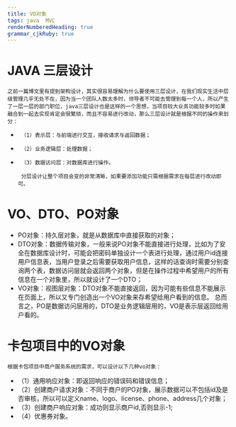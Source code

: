 ```yaml
---
title: VO对象
tags: java  MVC
renderNumberedHeading: true
grammar_cjkRuby: true
---
```



# JAVA 三层设计
    之前一篇博文里有提到架构设计，其实很容易理解为什么要使用三层设计，在我们现实生活中层级管理几乎无处不在，因为当一个团队人数太多时，领导者不可能去管理到每一个人，所以产生了一层一层的部门职位，java三层设计也是这样的一个思想，当项目较大业务功能较多时如果融合到一起去实现肯定会很繁琐，而且不容易进行改动，那么三层设计就是根据不同的操作来划分：
 -      （1）表示层：与前端进行交互，接收请求与返回数据；
 - 		（2）业务逻辑层：处理数据；
 - 		（3）数据访问层：对数据库进行操作。

		分层设计让整个项目会变的非常清晰，如果要添加功能只需根据需求在每层进行改动即可。
# VO、DTO、PO对象
 - PO对象：持久层对象，就是从数据库中直接获取的对象；
 - DTO对象：数据传输对象，一般来说PO对象不能直接进行处理，比如为了安全在数据库设计时，可能会把密码单独设计一个表进行处理，通过用户id连接用户信息表，当用户登录之后需要获取用户信息，这样的话查询时需要分别查询两个表，数据访问层就会返回两个对象，但是在操作过程中希望用户的所有信息在一个对象里，所以就设计了一个DTO；
 - VO对象：视图层对象：DTO对象不能直接返回，因为可能有些信息不能展示在页面上，所以又专门创造出一个VO对象来存希望给用户看到的信息。
  总而言之，PO是数据访问层用的，DTO是业务逻辑层用的，VO是表示层返回给用户看的。
 # 卡包项目中的VO对象
    根据卡包项目中商户服务系统的需求，可以设计以下几种vo对象：

 - （1）通用响应对象：即返回响应的错误码和错误信息；
 - 	（2）创建商户请求对象：不同于商户的PO对象，展示数据可以不包括id及是否审核，所以可以定义name、logo、license、phone、address几个对象；
 - 	（3）创建商户响应对象：成功则显示商户id,否则显示-1;
 - 	（4）优惠券对象。
